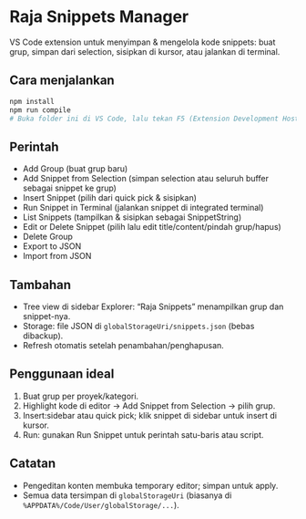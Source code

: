 # Raja Snippets Manager

VS Code extension untuk menyimpan & mengelola kode snippets: buat grup, simpan dari selection, sisipkan di kursor, atau jalankan di terminal.

## Cara menjalankan
```powershell
npm install
npm run compile
# Buka folder ini di VS Code, lalu tekan F5 (Extension Development Host)
```

## Perintah
- Add Group (buat grup baru)
- Add Snippet from Selection (simpan selection atau seluruh buffer sebagai snippet ke grup)
- Insert Snippet (pilih dari quick pick & sisipkan)
- Run Snippet in Terminal (jalankan snippet di integrated terminal)
- List Snippets (tampilkan & sisipkan sebagai SnippetString)
- Edit or Delete Snippet (pilih lalu edit title/content/pindah grup/hapus)
- Delete Group
- Export to JSON
- Import from JSON

## Tambahan
- Tree view di sidebar Explorer: “Raja Snippets” menampilkan grup dan snippet-nya.
- Storage: file JSON di `globalStorageUri/snippets.json` (bebas dibackup).
- Refresh otomatis setelah penambahan/penghapusan.

## Penggunaan ideal
1. Buat grup per proyek/kategori.
2. Highlight kode di editor → Add Snippet from Selection → pilih grup.
3. Insert:sidebar atau quick pick; klik snippet di sidebar untuk insert di kursor.
4. Run: gunakan Run Snippet untuk perintah satu-baris atau script.

## Catatan
- Pengeditan konten membuka temporary editor; simpan untuk apply.
- Semua data tersimpan di `globalStorageUri` (biasanya di `%APPDATA%/Code/User/globalStorage/...`).
